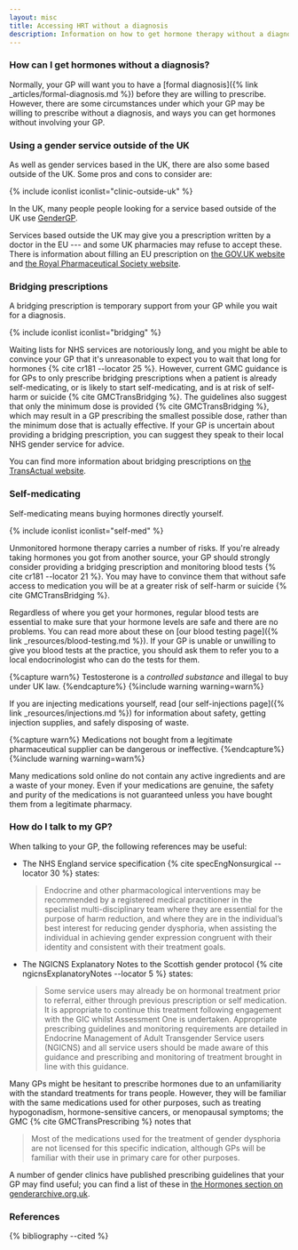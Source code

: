 ```yaml
---
layout: misc
title: Accessing HRT without a diagnosis 
description: Information on how to get hormone therapy without a diagnosis
---
```


### How can I get hormones without a diagnosis?

Normally, your GP will want you to have a [formal diagnosis]({% link _articles/formal-diagnosis.md %}) before they are willing to prescribe. However, there are some circumstances under which your GP may be willing to prescribe without a diagnosis, and ways you can get hormones without involving your GP.

### Using a gender service outside of the UK

As well as gender services based in the UK, there are also some based outside of the UK. Some pros and cons to consider are:

{% include iconlist iconlist="clinic-outside-uk" %}

In the UK, many people people looking for a service based outside of the UK use [GenderGP](https://www.gendergp.com/). 

Services based outside the UK may give you a prescription written by a doctor in the EU --- and some UK pharmacies may refuse to accept these. There is information about filling an EU prescription on [the GOV.UK website](https://www.gov.uk/guidance/prescriptions-issued-in-the-eea-and-switzerland-guidance-for-pharmacists) and [the Royal Pharmaceutical Society website](https://www.rpharms.com/about-us/news/details/Prescriptions-issued-in-the-EEA-and-Switzerland-guidance-for-pharmacists).

### Bridging prescriptions

A bridging prescription is temporary support from your GP while you wait for a diagnosis.

{% include iconlist iconlist="bridging" %}

Waiting lists for NHS services are notoriously long, and you might be able to convince your GP that it's unreasonable to expect you to wait that long for hormones {% cite cr181 --locator 25 %}. However, current GMC guidance is for GPs to only prescribe bridging prescriptions when a patient is already self-medicating, or is likely to start self-medicating, and is at risk of self-harm or suicide {% cite GMCTransBridging %}. The guidelines also suggest that only the minimum dose is provided {% cite GMCTransBridging %}, which may result in a GP prescribing the smallest possible dose, rather than the minimum dose that is actually effective. If your GP is uncertain about providing a bridging prescription, you can suggest they speak to their local NHS gender service for advice.

You can find more information about bridging prescriptions on [the TransActual website](https://www.transactual.org.uk/bridging-prescriptions).

### Self-medicating

Self-medicating means buying hormones directly yourself.

{% include iconlist iconlist="self-med" %}

Unmonitored hormone therapy carries a number of risks. If you're already taking hormones you got from another source, your GP should strongly consider providing a bridging prescription and monitoring blood tests {% cite cr181 --locator 21 %}. You may have to convince them that without safe access to medication you will be at a greater risk of self-harm or suicide {% cite GMCTransBridging %}.

Regardless of where you get your hormones, regular blood tests are essential to make sure that your hormone levels are safe and there are no problems. You can read more about these on [our blood testing page]({% link _resources/blood-testing.md %}). If your GP is unable or unwilling to give you blood tests at the practice, you should ask them to refer you to a local endocrinologist who can do the tests for them.

{%capture warn%}
Testosterone is a *controlled substance* and illegal to buy under UK law.
{%endcapture%}
{%include warning warning=warn%}

If you are injecting medications yourself, read [our self-injections page]({% link _resources/injections.md %}) for information about safety, getting injection supplies, and safely disposing of waste.

{%capture warn%}
Medications not bought from a legitimate pharmaceutical supplier can be dangerous or ineffective.
{%endcapture%}
{%include warning warning=warn%}

Many medications sold online do not contain any active ingredients and are a waste of your money. Even if your medications are genuine, the safety and purity of the medications is not guaranteed unless you have bought them from a legitimate pharmacy.

### How do I talk to my GP?

When talking to your GP, the following references may be useful:

- The NHS England service specification {% cite specEngNonsurgical --locator 30 %} states:

  > Endocrine and other pharmacological interventions may be recommended by a registered medical practitioner in the specialist multi-disciplinary team where they are essential for the purpose of harm reduction, and where they are in the individual’s best interest for reducing gender dysphoria, when assisting the individual in achieving gender expression congruent with their identity and consistent with their treatment goals.

- The NGICNS Explanatory Notes to the Scottish gender protocol {% cite ngicnsExplanatoryNotes --locator 5 %} states:

  > Some service users may already be on hormonal treatment prior to referral, either through previous prescription or self medication. It is appropriate to continue this treatment following engagement with the GIC whilst Assessment One is undertaken. Appropriate prescribing guidelines and monitoring requirements are detailed in Endocrine Management of Adult Transgender Service users (NGICNS) and all service users should be made aware of this guidance and prescribing and monitoring of treatment brought in line with this guidance.

Many GPs might be hesitant to prescribe hormones due to an unfamiliarity with the standard treatments for trans people. However, they will be familiar with the same medications used for other purposes, such as treating hypogonadism, hormone-sensitive cancers, or menopausal symptoms; the GMC {% cite GMCTransPrescribing %} notes that

> Most of the medications used for the treatment of gender dysphoria are not licensed for this specific indication, although GPs will be familiar with their use in primary care for other purposes.

A number of gender clinics have published prescribing guidelines that your GP may find useful; you can find a list of these in [the Hormones section on genderarchive.org.uk](https://genderarchive.org.uk/tag/hormones/). 

### References

{% bibliography --cited %}
